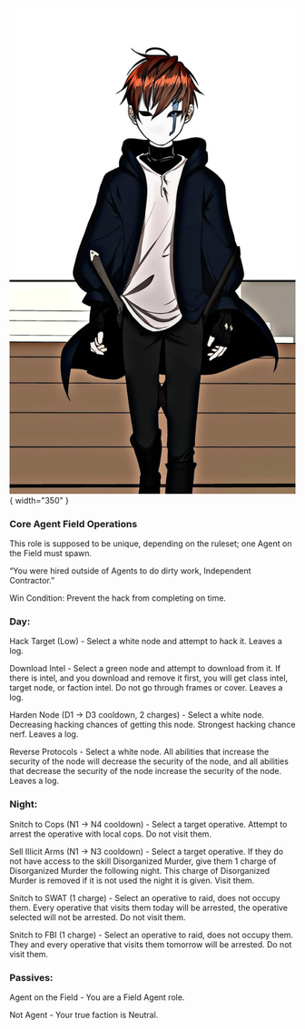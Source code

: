 ![independentcontractor.png](Images/independentcontractor.png){ width="350" }

### **Core Agent Field Operations**

This role is supposed to be unique, depending on the ruleset; one Agent on the Field must spawn.

“You were hired outside of Agents to do dirty work, Independent Contractor.”

Win Condition: Prevent the hack from completing on time.

### **Day:**

Hack Target (Low) - Select a white node and attempt to hack it. Leaves a log.

Download Intel - Select a green node and attempt to download from it. If there is intel, and you download and remove it first, you will get class intel, target node, or faction intel. Do not go through frames or cover. Leaves a log.

Harden Node (D1 -> D3 cooldown, 2 charges) - Select a white node. Decreasing hacking chances of getting this node. Strongest hacking chance nerf. Leaves a log.

Reverse Protocols - Select a white node. All abilities that increase the security of the node will decrease the security of the node, and all abilities that decrease the security of the node increase the security of the node. Leaves a log.

### **Night:**

Snitch to Cops (N1 -> N4 cooldown) - Select a target operative. Attempt to arrest the operative with local cops. Do not visit them.

Sell Illicit Arms (N1 -> N3 cooldown) - Select a target operative. If they do not have access to the skill Disorganized Murder, give them 1 charge of Disorganized Murder the following night. This charge of Disorganized Murder is removed if it is not used the night it is given. Visit them.

Snitch to SWAT (1 charge) - Select an operative to raid, does not occupy them. Every operative that visits them today will be arrested, the operative selected will not be arrested. Do not visit them.

Snitch to FBI (1 charge) - Select an operative to raid, does not occupy them. They and every operative that visits them tomorrow will be arrested. Do not visit them.

### **Passives:**

Agent on the Field - You are a Field Agent role.

Not Agent - Your true faction is Neutral.
